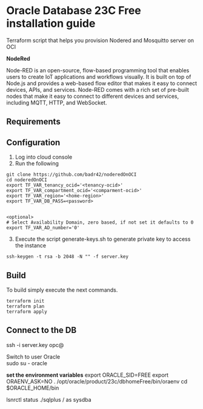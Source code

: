 # Oracle Database 23C Free installation guide

Terraform script that helps you provision Nodered and Mosquitto server on OCI

**NodeRed** 

Node-RED is an open-source, flow-based programming tool that enables users to create IoT applications and workflows visually. It is built on top of Node.js and provides a web-based flow editor that makes it easy to connect devices, APIs, and services. Node-RED comes with a rich set of pre-built nodes that make it easy to connect to different devices and services, including MQTT, HTTP, and WebSocket.



## Requirements

## Configuration

1. Log into cloud console 
2. Run the following 
```
git clone https://github.com/badr42/noderedOnOCI
cd noderedOnOCI
export TF_VAR_tenancy_ocid='<tenancy-ocid>'
export TF_VAR_compartment_ocid='<comparment-ocid>'
export TF_VAR_region='<home-region>'
export TF_VAR_DB_PASS=<password>


<optional>
# Select Availability Domain, zero based, if not set it defaults to 0
export TF_VAR_AD_number='0'
```

3. Execute the script generate-keys.sh to generate private key to access the instance
```
ssh-keygen -t rsa -b 2048 -N "" -f server.key
```


## Build
To build simply execute the next commands. 
```
terraform init
terraform plan
terraform apply
```



## Connect to the DB

ssh -i server.key opc@<instance-public-ip>

Switch to user Oracle  
sudo su - oracle 

**set the environment variables**
export ORACLE_SID=FREE 
export ORAENV_ASK=NO 
. /opt/oracle/product/23c/dbhomeFree/bin/oraenv
cd $ORACLE_HOME/bin
  
lsnrctl status
./sqlplus / as sysdba